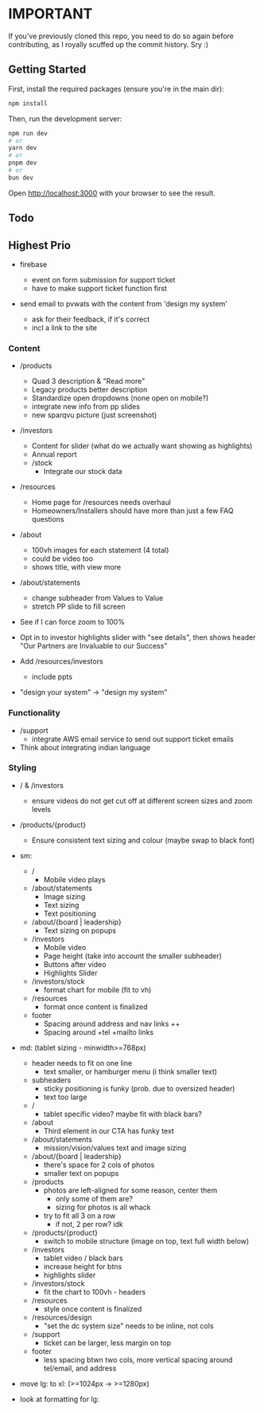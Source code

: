 # IMPORTANT

If you've previously cloned this repo, you need to do so again before contributing, as I royally scuffed up the commit history.  Sry :)

## Getting Started

First, install the required packages (ensure you're in the main dir):

```bash
npm install
```

Then, run the development server:

```bash
npm run dev
# or
yarn dev
# or
pnpm dev
# or
bun dev
```

Open [http://localhost:3000](http://localhost:3000) with your browser to see the result.

## Todo

## Highest Prio

- firebase
    - event on form submission for support ticket
    - have to make support ticket function first

- send email to pvwats with the content from 'design my system'
    - ask for their feedback, if it's correct
    - incl a link to the site

### Content
- /products
    - Quad 3 description & "Read more"
    - Legacy products better description
    - Standardize open dropdowns (none open on mobile?)
    - integrate new info from pp slides
    - new sparqvu picture (just screenshot)

- /investors
    - Content for slider (what do we actually want showing as highlights)
    - Annual report
    - /stock
        - Integrate our stock data
- /resources
    - Home page for /resources needs overhaul
    - Homeowners/Installers should have more than just a few FAQ questions
- /about
    - 100vh images for each statement (4 total)
    - could be video too
    - shows title, with view more
- /about/statements
    - change subheader from Values to Value
    - stretch PP slide to fill screen

- See if I can force zoom to 100%
- Opt in to investor highlights slider with "see details", then shows header "Our Partners are Invaluable to our Success"
- Add /resources/investors
    - include ppts
- "design your system" -> "design my system"

### Functionality

- /support
    - integrate AWS email service to send out support ticket emails
- Think about integrating indian language

### Styling

- / & /investors
    - ensure videos do not get cut off at different screen sizes and zoom levels
- /products/{product}
    - Ensure consistent text sizing and colour (maybe swap to black font)
- sm:
    - /
        - Mobile video plays
    - /about/statements
        - Image sizing
        - Text sizing
        - Text positioning
    - /about/{board | leadership}
        - Text sizing on popups
    - /investors
        - Mobile video
        - Page height (take into account the smaller subheader)
        - Buttons after video
        - Highlights Slider
    - /investors/stock
        - format chart for mobile (fit to vh)
    - /resources
        - format once content is finalized
    - footer
        - Spacing around address and nav links ++
        - Spacing around +tel +mailto links
- md: (tablet sizing - minwidth>=768px)
    - header needs to fit on one line
        - text smaller, or hamburger menu (i think smaller text)
    - subheaders
        - sticky positioning is funky (prob. due to oversized header)
        - text too large
    - /
        - tablet specific video? maybe fit with black bars?
    - /about
        - Third element in our CTA has funky text
    - /about/statements
        - mission/vision/values text and image sizing
    - /about/{board | leadership}
        - there's space for 2 cols of photos
        - smaller text on popups
    - /products
        - photos are left-aligned for some reason, center them
            - only some of them are?
            - sizing for photos is all whack
        - try to fit all 3 on a row
            - if not, 2 per row? idk
    - /products/{product}
        - switch to mobile structure (image on top, text full width below)
    - /investors
        - tablet video / black bars
        - increase height for btns
        - highlights slider
    - /investors/stock
        - fit the chart to 100vh - headers
    - /resources
        - style once content is finalized
    - /resources/design
        - "set the dc system size" needs to be inline, not cols
    - /support
        - ticket can be larger, less margin on top
    - footer
        - less spacing btwn two cols, more vertical spacing around tel/email, and address

- move lg: to xl: (>=1024px -> >=1280px)

- look at formatting for lg:
